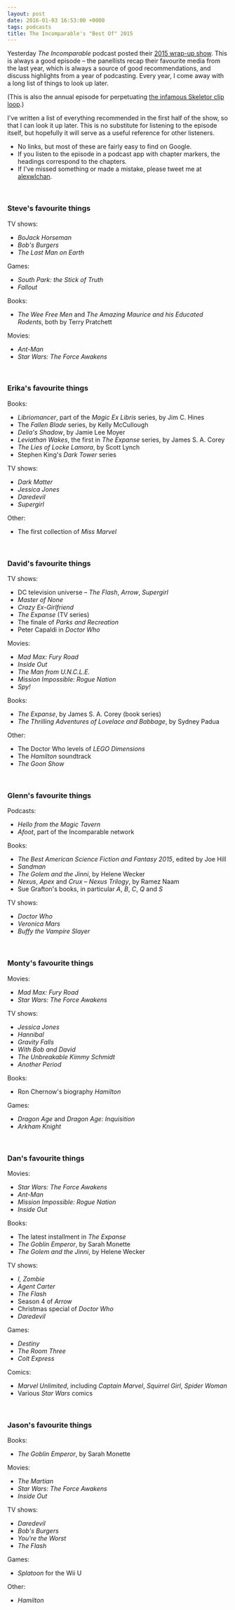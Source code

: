 ```yaml
---
layout: post
date: 2016-01-03 16:53:00 +0000
tags: podcasts
title: The Incomparable's "Best Of" 2015
---
```


Yesterday *The Incomparable* podcast posted their [2015 wrap-up show](https://www.theincomparable.com/theincomparable/281/index.php).
This is always a good episode – the panellists recap their favourite media from the last year, which is always a source of good recommendations, and discuss highlights from a year of podcasting.
Every year, I come away with a long list of things to look up later.

(This is also the annual episode for perpetuating [the infamous Skeletor clip loop](/skeletor/).)

I've written a list of everything recommended in the first half of the show, so that I can look it up later.
This is no substitute for listening to the episode itself, but hopefully it will serve as a useful reference for other listeners.

<!-- summary -->

*   No links, but most of these are fairly easy to find on Google.
*   If you listen to the episode in a podcast app with chapter markers, the headings correspond to the chapters.
*   If I've missed something or made a mistake, please tweet me at [alexwlchan](https://twitter.com/alexwlchan).

<br>

### Steve's favourite things

TV shows:

*   *BoJack Horseman*
*   *Bob's Burgers*
*   *The Last Man on Earth*

Games:

*   *South Park: the Stick of Truth*
*   *Fallout*

Books:

*   *The Wee Free Men* and *The Amazing Maurice and his Educated Rodents*, both by Terry Pratchett

Movies:

*   *Ant-Man*
*   *Star Wars: The Force Awakens*<!-- , covered in [many episodes](https://www.theincomparable.com/work/star-wars-episode-7/index.php) -->

<br>

### Erika's favourite things

Books:

*   *Libriomancer*, part of the *Magic Ex Libris* series, by Jim C. Hines
*   The *Fallen Blade* series, by Kelly McCullough
*   *Delia's Shadow*, by Jamie Lee Moyer
*   *Leviathan Wakes*, the first in *The Expanse* series, by James S. A. Corey
*   *The Lies of Locke Lamora*, by Scott Lynch
*   Stephen King's *Dark Tower* series<!-- , discussed in [bonus episode 77b](https://www.theincomparable.com/bonustrack/77b/index.php) -->

TV shows:

*   *Dark Matter*
*   *Jessica Jones* <!--, covered in [several episodes of TeeVee](https://www.theincomparable.com/work/jessica-jones/index.php) -->
*   *Daredevil*<!-- , also covered [in TeeVee](https://www.theincomparable.com/work/daredevil/index.php) -->
*   *Supergirl*

Other:

*   The first collection of *Miss Marvel*

<br>

### David's favourite things

TV shows:

*   DC television universe – *The Flash*, *Arrow*, *Supergirl*
*   *Master of None*
*   *Crazy Ex-Girlfriend*
*   *The Expanse* (TV series)
*   The finale of *Parks and Recreation*
*   Peter Capaldi in *Doctor Who*

Movies:

*   *Mad Max: Fury Road*
*   *Inside Out*
*   *The Man from U.N.C.L.E.*
*   *Mission Impossible: Rogue Nation*
*   *Spy!*

Books:

*   *The Expanse*, by James S. A. Corey (book series)
*   *The Thrilling Adventures of Lovelace and Babbage*, by Sydney Padua

Other:

*   The Doctor Who levels of *LEGO Dimensions*
*   The *Hamilton* soundtrack
*   *The Goon Show*

<br>

### Glenn's favourite things

Podcasts:

*   *Hello from the Magic Tavern*
*   *Afoot*, part of the Incomparable network

Books:

*   *The Best American Science Fiction and Fantasy 2015*, edited by Joe Hill
*   *Sandman*
*   *The Golem and the Jinni*, by Helene Wecker
*   *Nexus*, *Apex* and *Crux* – *Nexus Trilogy*, by Ramez Naam
*   Sue Grafton's books, in particular *A*, *B*, *C*, *Q* and *S*

TV shows:

*   *Doctor Who*
*   *Veronica Mars*
*   *Buffy the Vampire Slayer*

<br>

### Monty's favourite things

Movies:

*   *Mad Max: Fury Road*
*   *Star Wars: The Force Awakens*

TV shows:

*   *Jessica Jones*
*   *Hannibal*
*   *Gravity Falls*
*   *With Bob and David*
*   *The Unbreakable Kimmy Schmidt*
*   *Another Period*

Books:

*   Ron Chernow's biography *Hamilton*

Games:

*   *Dragon Age* and *Dragon Age: Inquisition*
*   *Arkham Knight*

<br>

### Dan's favourite things

Movies:

*   *Star Wars: The Force Awakens*
*   *Ant-Man*
*   *Mission Impossible: Rogue Nation*
*   *Inside Out*

Books:

*   The latest installment in *The Expanse*
*   *The Goblin Emperor*, by Sarah Monette
*   *The Golem and the Jinni*, by Helene Wecker

TV shows:

*   *I, Zombie*
*   *Agent Carter*
*   *The Flash*
*   Season 4 of *Arrow*
*   Christmas special of *Doctor Who*
*   *Daredevil*

Games:

*   *Destiny*
*   *The Room Three*
*   *Colt Express*

Comics:

*   *Marvel Unlimited*, including *Captain Marvel*, *Squirrel Girl*, *Spider Woman*
*   Various *Star Wars* comics

<br>

### Jason's favourite things

Books:

*   *The Goblin Emperor*, by Sarah Monette

Movies:

*   *The Martian*
*   *Star Wars: The Force Awakens*
*   *Inside Out*

TV shows:

*   *Daredevil*
*   *Bob's Burgers*
*   *You're the Worst*
*   *The Flash*

Games:

*   *Splatoon* for the Wii U

Other:

*   *Hamilton*